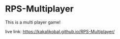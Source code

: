 # RPS-Multiplayer

This is a multi player game!

live link: https://kakalikobal.github.io/RPS-Multiplayer/
